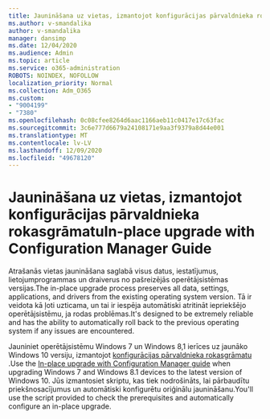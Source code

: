```yaml
---
title: Jaunināšana uz vietas, izmantojot konfigurācijas pārvaldnieka rokasgrāmatu
ms.author: v-smandalika
author: v-smandalika
manager: dansimp
ms.date: 12/04/2020
ms.audience: Admin
ms.topic: article
ms.service: o365-administration
ROBOTS: NOINDEX, NOFOLLOW
localization_priority: Normal
ms.collection: Adm_O365
ms.custom:
- "9004199"
- "7380"
ms.openlocfilehash: 0c08cfee8264d6aac1166aeb11c0417e17c63fac
ms.sourcegitcommit: 3c6e777d6679a24108171e9aa3f9379a8d44e001
ms.translationtype: MT
ms.contentlocale: lv-LV
ms.lasthandoff: 12/09/2020
ms.locfileid: "49678120"
---
```

# <a name="in-place-upgrade-with-configuration-manager-guide"></a><span data-ttu-id="ecfcc-102">Jaunināšana uz vietas, izmantojot konfigurācijas pārvaldnieka rokasgrāmatu</span><span class="sxs-lookup"><span data-stu-id="ecfcc-102">In-place upgrade with Configuration Manager Guide</span></span>

<span data-ttu-id="ecfcc-103">Atrašanās vietas jaunināšana saglabā visus datus, iestatījumus, lietojumprogrammas un draiverus no pašreizējās operētājsistēmas versijas.</span><span class="sxs-lookup"><span data-stu-id="ecfcc-103">The in-place upgrade process preserves all data, settings, applications, and drivers from the existing operating system version.</span></span> <span data-ttu-id="ecfcc-104">Tā ir veidota kā ļoti uzticama, un tai ir iespēja automātiski atritināt iepriekšējo operētājsistēmu, ja rodas problēmas.</span><span class="sxs-lookup"><span data-stu-id="ecfcc-104">It's designed to be extremely reliable and has the ability to automatically roll back to the previous operating system if any issues are encountered.</span></span>

<span data-ttu-id="ecfcc-105">Jauniniet operētājsistēmu Windows 7 un Windows 8,1 ierīces uz jaunāko Windows 10 versiju, izmantojot [konfigurācijas pārvaldnieka rokasgrāmatu](https://admin.microsoft.com/adminportal/home#/win10upgrade) .</span><span class="sxs-lookup"><span data-stu-id="ecfcc-105">Use the [In-place upgrade with Configuration Manager guide](https://admin.microsoft.com/adminportal/home#/win10upgrade) when upgrading Windows 7 and Windows 8.1 devices to the latest version of Windows 10.</span></span> <span data-ttu-id="ecfcc-106">Jūs izmantosiet skriptu, kas tiek nodrošināts, lai pārbaudītu priekšnosacījumus un automātiski konfigurētu oriģinālu jaunināšanu.</span><span class="sxs-lookup"><span data-stu-id="ecfcc-106">You'll use the script provided to check the prerequisites and automatically configure an in-place upgrade.</span></span>